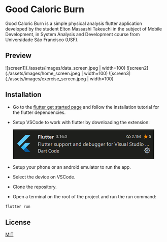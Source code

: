 # Good Caloric Burn

Good Caloric Burn is a simple physical analysis flutter application developed by the student Elton Massashi Takeuchi in the subject of Mobile Development, in System Analysis and Development course from Universidade São Francisco (USF).

## Preview

![screen1](./assets/images/data_screen.jpeg | width=100) 
![screen2](./assets/images/home_screen.jpeg | width=100) 
![screen3](./assets/images/exercise_screen.jpeg | width=100) 

## Installation

- Go to the [flutter get started page](https://flutter.dev/docs/get-started/install) and follow the installation tutorial for the flutter dependencies.
- Setup VSCode to work with flutter by downloading the extension: 

    ![image1](./assets/images/extension.png)
- Setup your phone or an android emulator to run the app.
- Select the device on VSCode.
- Clone the repository.
- Open a terminal on the root of the project and run the run command:

```bash
flutter run
```

## License
[MIT](./LICENSE)
